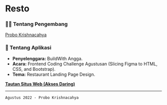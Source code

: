 # Resto

### 👨‍💻 Tentang Pengembang
[Probo Krishnacahya](https://rebrand.ly/probo-krishnacahya)

### 📱 Tentang Aplikasi
- **Penyelenggara:** BuildWith Angga.
- **Acara:** Frontend Coding Challenge Agustusan (Slicing Figma to HTML, CSS, and Bootstrap).
- **Tema:** Restaurant Landing Page Design.

**[Tautan Situs Web (Akses Daring)](https://resto.netlify.app/)**

---

`Agustus 2022 - Probo Krishnacahya`
